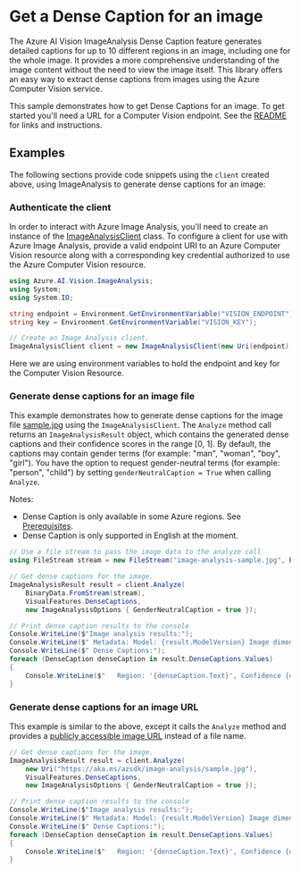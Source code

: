 # Get a Dense Caption for an image

The Azure AI Vision ImageAnalysis Dense Caption feature generates detailed captions for up to 10 different regions in an image, including one for the whole image. It provides a more comprehensive understanding of the image content without the need to view the image itself. This library offers an easy way to extract dense captions from images using the Azure Computer Vision service.

This sample demonstrates how to get Dense Captions for an image. To get started you'll need a URL for a Computer Vision endpoint. See the [README](https://github.com/Azure/azure-sdk-for-net/blob/main/sdk/vision/Azure.AI.Vision.ImageAnalysis/README.md) for links and instructions.

## Examples

The following sections provide code snippets using the `client` created above, using ImageAnalysis to generate dense captions for an image:

### Authenticate the client

In order to interact with Azure Image Analysis, you'll need to create an instance of the [ImageAnalysisClient][imageanalysis_client_class]
class. To configure a client for use with Azure Image Analysis, provide a valid endpoint URI to an Azure Computer Vision resource
along with a corresponding key credential authorized to use the Azure Computer Vision resource.

```C# Snippet:ImageAnalysisUsing
using Azure.AI.Vision.ImageAnalysis;
using System;
using System.IO;
```
```C# Snippet:ImageAnalysisAuth
string endpoint = Environment.GetEnvironmentVariable("VISION_ENDPOINT");
string key = Environment.GetEnvironmentVariable("VISION_KEY");

// Create an Image Analysis client.
ImageAnalysisClient client = new ImageAnalysisClient(new Uri(endpoint), new AzureKeyCredential(key));
```

Here we are using environment variables to hold the endpoint and key for the Computer Vision Resource.

### Generate dense captions for an image file

This example demonstrates how to generate dense captions for the image file [sample.jpg](https://aka.ms/azsdk/image-analysis/sample.jpg) using the `ImageAnalysisClient`. The `Analyze` method call returns an `ImageAnalysisResult` object, which contains the generated dense captions and their confidence scores in the range [0, 1]. By default, the captions may contain gender terms (for example: "man", "woman", "boy", "girl"). You have the option to request gender-neutral terms (for example: "person", "child") by setting `genderNeutralCaption = True` when calling `Analyze`.

Notes:

* Dense Caption is only available in some Azure regions. See [Prerequisites](#prerequisites).
* Dense Caption is only supported in English at the moment.

```C# Snippet:ImageAnalysisDenseCaptionFromFile
// Use a file stream to pass the image data to the analyze call
using FileStream stream = new FileStream("image-analysis-sample.jpg", FileMode.Open);

// Get dense captions for the image.
ImageAnalysisResult result = client.Analyze(
    BinaryData.FromStream(stream),
    VisualFeatures.DenseCaptions,
    new ImageAnalysisOptions { GenderNeutralCaption = true });

// Print dense caption results to the console
Console.WriteLine($"Image analysis results:");
Console.WriteLine($" Metadata: Model: {result.ModelVersion} Image dimensions: {result.Metadata.Width} x {result.Metadata.Height}");
Console.WriteLine($" Dense Captions:");
foreach (DenseCaption denseCaption in result.DenseCaptions.Values)
{
    Console.WriteLine($"   Region: '{denseCaption.Text}', Confidence {denseCaption.Confidence:F4}, Bounding box {denseCaption.BoundingBox}");
}
```

### Generate dense captions for an image URL

This example is similar to the above, except it calls the `Analyze` method and provides a [publicly accessible image URL](https://aka.ms/azsdk/image-analysis/sample.jpg) instead of a file name.

```C# Snippet:ImageAnalysisDenseCaptionFromUrl
// Get dense captions for the image.
ImageAnalysisResult result = client.Analyze(
    new Uri("https://aka.ms/azsdk/image-analysis/sample.jpg"),
    VisualFeatures.DenseCaptions,
    new ImageAnalysisOptions { GenderNeutralCaption = true });

// Print dense caption results to the console
Console.WriteLine($"Image analysis results:");
Console.WriteLine($" Metadata: Model: {result.ModelVersion} Image dimensions: {result.Metadata.Width} x {result.Metadata.Height}");
Console.WriteLine($" Dense Captions:");
foreach (DenseCaption denseCaption in result.DenseCaptions.Values)
{
    Console.WriteLine($"   Region: '{denseCaption.Text}', Confidence {denseCaption.Confidence:F4}, Bounding box {denseCaption.BoundingBox}");
}
```
[imageanalysis_client_class]: https://github.com/Azure/azure-sdk-for-net/blob/main/sdk/vision/Azure.AI.Vision.ImageAnalysis/src/Custom/ImageAnalysisClient.cs